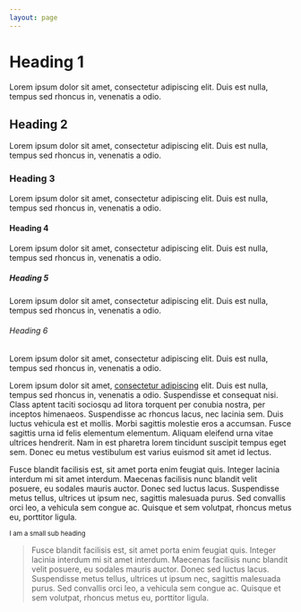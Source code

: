```yaml
---
layout: page
---
```


# Heading 1
Lorem ipsum dolor sit amet, consectetur adipiscing elit. Duis est nulla, tempus sed rhoncus in, venenatis a odio.

## Heading 2
Lorem ipsum dolor sit amet, consectetur adipiscing elit. Duis est nulla, tempus sed rhoncus in, venenatis a odio.

### Heading 3
Lorem ipsum dolor sit amet, consectetur adipiscing elit. Duis est nulla, tempus sed rhoncus in, venenatis a odio.

#### Heading 4
Lorem ipsum dolor sit amet, consectetur adipiscing elit. Duis est nulla, tempus sed rhoncus in, venenatis a odio.

##### Heading 5
Lorem ipsum dolor sit amet, consectetur adipiscing elit. Duis est nulla, tempus sed rhoncus in, venenatis a odio.

###### Heading 6
Lorem ipsum dolor sit amet, consectetur adipiscing elit. Duis est nulla, tempus sed rhoncus in, venenatis a odio.

Lorem ipsum dolor sit amet, [consectetur adipiscing](/) elit. Duis est nulla, tempus sed rhoncus in, venenatis a odio. Suspendisse et consequat nisi. Class aptent taciti sociosqu ad litora torquent per conubia nostra, per inceptos himenaeos. Suspendisse ac rhoncus lacus, nec lacinia sem. Duis luctus vehicula est et mollis. Morbi sagittis molestie eros a accumsan. Fusce sagittis urna id felis elementum elementum. Aliquam eleifend urna vitae ultrices hendrerit. Nam in est pharetra lorem tincidunt suscipit tempus eget sem. Donec eu metus vestibulum est varius euismod sit amet id lectus.

Fusce blandit facilisis est, sit amet porta enim feugiat quis. Integer lacinia interdum mi sit amet interdum. Maecenas facilisis nunc blandit velit posuere, eu sodales mauris auctor. Donec sed luctus lacus. Suspendisse metus tellus, ultrices ut ipsum nec, sagittis malesuada purus. Sed convallis orci leo, a vehicula sem congue ac. Quisque et sem volutpat, rhoncus metus eu, porttitor ligula.

<small>I am a small sub heading</small>

> Fusce blandit facilisis est, sit amet porta enim feugiat quis. Integer lacinia interdum mi sit amet interdum. Maecenas facilisis nunc blandit velit posuere, eu sodales mauris auctor. Donec sed luctus lacus. Suspendisse metus tellus, ultrices ut ipsum nec, sagittis malesuada purus. Sed convallis orci leo, a vehicula sem congue ac. Quisque et sem volutpat, rhoncus metus eu, porttitor ligula.
